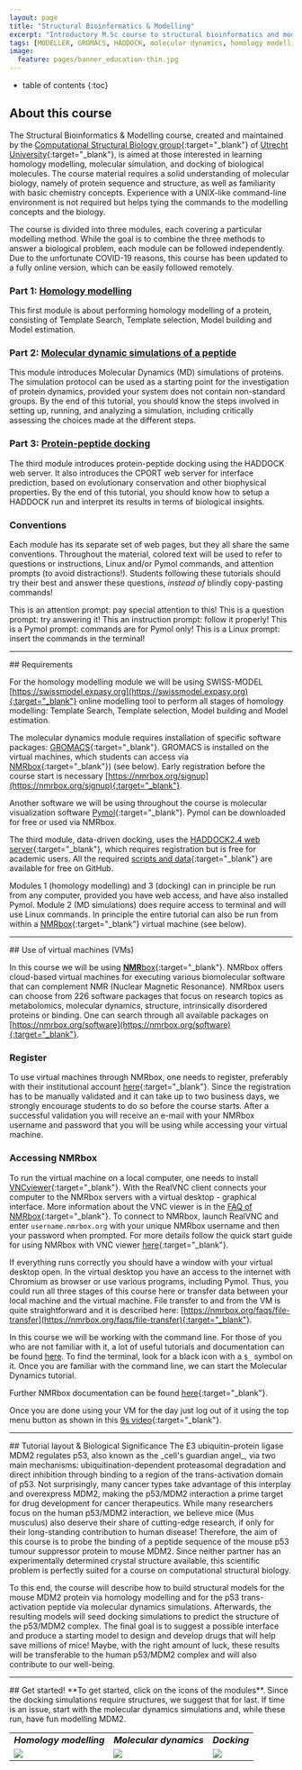 ```yaml
---
layout: page
title: "Structural Bioinformatics & Modelling"
excerpt: "Introductory M.Sc course to structural bioinformatics and modelling"
tags: [MODELLER, GROMACS, HADDOCK, molecular dynamics, homology modelling, docking, p53, MDM2]
image:
  feature: pages/banner_education-thin.jpg
---
```


* table of contents
{:toc}


## About this course
The Structural Bioinformatics & Modelling course, created and maintained by the
[Computational Structural Biology group](https://bonvinlab.org){:target="_blank"} of
[Utrecht University](https://www.uu.nl){:target="_blank"}, is aimed
at those interested in learning homology modelling, molecular simulation, and docking of biological
molecules. The course material requires a solid understanding of molecular biology, namely of
protein sequence and structure, as well as familiarity with basic chemistry concepts. Experience
with a UNIX-like command-line environment is not required but helps tying the commands to the
modelling concepts and the biology.

The course is divided into three modules, each covering a particular modelling method. While the
goal is to combine the three methods to answer a biological problem, each module can be followed
independently. Due to the unfortunate COVID-19 reasons, this course has been updated to a fully online version, which can be easily followed remotely.


### Part 1: [Homology modelling](/education/molmod_online/modelling)
This first module is about performing homology modelling of a protein, consisting of Template Search, Template selection, Model building and Model estimation. 

### Part 2: [Molecular dynamic simulations of a peptide](/education/molmod_online/simulation)
This module introduces Molecular Dynamics (MD) simulations of proteins. The simulation protocol can be used as a starting point for the investigation of protein dynamics, provided your system does not contain non-standard groups. By the end of this tutorial, you should know the steps involved in setting up, running, and analyzing a simulation, including critically assessing the choices made at the different steps.

### Part 3: [Protein-peptide docking](/education/molmod_online/docking)
The third module introduces protein-peptide docking using the HADDOCK web server. It also introduces the CPORT web server for interface prediction, based on evolutionary conservation and other biophysical properties. 
By the end of this tutorial, you should know how to setup a HADDOCK run and interpret its results in terms of biological insights.


### Conventions
Each module has its separate set of web pages, but they all share the same conventions. Throughout
the material, colored text will be used to refer to questions or instructions, Linux and/or Pymol
commands, and attention prompts (to avoid distractions!). Students following these tutorials should
try their best and answer these questions, _instead of_ blindly copy-pasting commands!

<a class="prompt prompt-attention">This is an attention prompt: pay special attention to this!</a>
<a class="prompt prompt-question">This is a question prompt: try answering it!</a>
<a class="prompt prompt-info">This an instruction prompt: follow it properly!</a>
<a class="prompt prompt-pymol">This is a Pymol prompt: commands are for Pymol only!</a>
<a class="prompt prompt-cmd">This is a Linux prompt: insert the commands in the terminal!</a>


<hr>
## Requirements

For the homology modelling module we will be using SWISS-MODEL [https://swissmodel.expasy.org](https://swissmodel.expasy.org){:target="_blank"} online modelling tool to perform all stages of homology modelling: Template Search, Template selection, Model building and Model estimation.

The molecular dynamics module requires installation of specific software packages: [GROMACS](https://www.gromacs.org){:target="_blank"}. 
GROMACS is installed on the virtual machines, which students can access via [NMRbox](https://nmrbox.org){:target="_blank"}) (see below). 
Early registration before the course start is necessary [https://nmrbox.org/signup](https://nmrbox.org/signup){:target="_blank"}.

Another software we will be using throughout the course is molecular visualization software [Pymol](https://pymol.org/2/){:target="_blank"}. Pymol can be downloaded for free or used via NMRbox. 

The third module, data-driven docking, uses the [HADDOCK2.4 web server](https://wenmr.science.uu.nl/haddock2.4/){:target="_blank"}, which requires registration but is
free for academic users. All the required [scripts and data](https://github.com/haddocking/molmod-data){:target="_blank"} are available for free
on GitHub. 

Modules 1 (homology modelling) and 3 (docking) can in principle be run from any computer, provided you have web access, and have also installed Pymol.
Module 2 (MD simulations) does require access to terminal and will use Linux commands.
In principle the entire tutorial can also be run from within a [NMRbox](https://nmrbox.org){:target="_blank"} virtual machine (see below).


<hr>
## Use of virtual machines (VMs)

In this course we will be using [**NMR**box](https://nmrbox.org){:target="_blank"}. NMRbox offers cloud-based virtual machines for executing various biomolecular software that can complement NMR (Nuclear Magnetic Resonance). NMRbox users can choose from 226 software packages that focus on research topics as metabolomics, molecular dynamics, structure, intrinsically disordered proteins or binding. One can search through all available packages on [https://nmrbox.org/software](https://nmrbox.org/software){:target="_blank"}.

### Register 
To use virtual machines through NMRbox, one needs to register, preferably with their institutional account [here](https://nmrbox.org/signup){:target="_blank"}. Since the registration has to be manually validated and it can take up to two business days, we strongly encourage students to do so before the course starts. After a successful validation you will receive an e-mail with your NMRbox username and password that you will be using while accessing your virtual machine.

### Accessing NMRbox
To run the virtual machine on a local computer, one needs to install [VNCviewer](https://www.realvnc.com/en/connect/download/vnc/){:target="_blank"}. With the RealVNC client connects your computer to the NMRbox servers with a virtual desktop - graphical interface. More information about the VNC viewer is in the [FAQ of NMRbox](https://nmrbox.org/faqs/vnc-client){:target="_blank"}.
To connect to NMRbox, launch RealVNC and enter `username.nmrbox.org` with your unique NMRbox username and then your password when prompted. For more details follow the quick start guide for using NMRbox with VNC viewer [here](https://api.nmrbox.org/files/quick-start-osx.pdf){:target="_blank"}.


If everything runs correctly you should have a window with your virtual desktop open. In the virtual desktop you have an access to the internet with Chromium as browser or use various programs, including Pymol. Thus, you could run all three stages of this course here or transfer data between your local machine and the virtual machine. File transfer to and from the VM is quite straightforward and it is described here: [https://nmrbox.org/faqs/file-transfer](https://nmrbox.org/faqs/file-transfer){:target="_blank"}.

In this course we will be working with the command line. For those of you who are not familiar with it, a lot of useful tutorials and documentation can be found [here](https://nmrbox.org/faqs/terminal-help). To find the terminal, look for a black icon with a `$_` symbol on it. Once you are familiar with the command line, we can start the Molecular Dynamics tutorial. 

Further NMRbox documentation can be found [here](https://nmrbox.org/pages/documentation){:target="_blank"}.

Once you are done using your VM for the day just log out of it using the top menu button as shown in this [9s video](https://www.youtube.com/watch?v=fHRCij5WJmM&feature=youtu.be){:target="_blank"}.


<hr>
## Tutorial layout & Biological Significance
The E3 ubiquitin-protein ligase MDM2 regulates p53, also known as the _cell's guardian angel_, via
two main mechanisms: ubiquitination-dependent proteasomal degradation and direct inhibition through
binding to a region of the trans-activation domain of p53. Not surprisingly, many cancer types take
advantage of this interplay and overexpress MDM2, making the p53/MDM2 interaction a prime target
for drug development for cancer therapeutics. While many researchers focus on the human p53/MDM2
interaction, we believe mice (Mus musculus) also deserve their share of cutting-edge research, if
only for their long-standing contribution to human disease! Therefore, the aim of this course is to
probe the binding of a peptide sequence of the mouse p53 tumour suppressor protein to mouse MDM2.
Since neither partner has an experimentally determined crystal structure available, this scientific
problem is perfectly suited for a course on computational structural biology.

To this end, the course will describe how to build structural models for the mouse MDM2 protein via
homology modelling and for the p53 trans-activation peptide via molecular dynamics simulations.
Afterwards, the resulting models will seed docking simulations to predict the structure of the
p53/MDM2 complex. The final goal is to suggest a possible interface and produce a starting model to
design and develop drugs that will help save millions of mice! Maybe, with the right amount of
luck, these results will be transferable to the human p53/MDM2 complex and will also contribute to
our well-being.


<hr>
## Get started!
**To get started, click on the icons of the modules**. Since the docking simulations require
structures, we suggest that for last. If time is an issue, start with the molecular dynamics
simulations and, while these run, have fun modelling MDM2.

<table class="three-col-table">
  <tr>
    <td><center><i><b>Homology modelling</b></i></center></td>
    <td><center><i><b>Molecular dynamics</b></i></center></td>
    <td><center><i><b>Docking</b></i></center></td>
  </tr>
  <tr>
    <td>
      <a href="/education/molmod_online/modelling"
         alt="Structure prediction of the mouse MDM2 protein using SSWISS-MODEL"
         title="Structure prediction of the mouse MDM2 protein using SWISS-MODEL">
         <img src="/images/molmod/hm_protein.jpg" class="col-table">
      </a>
    </td>
    <td>
      <a href="/education/molmod_online/simulation"
         alt="Molecular dynamics simulation of a mouse p53 peptide fragment using GROMACS."
         title="Molecular dynamics simulation of a mouse p53 peptide fragment using GROMACS.">
         <img src="/images/molmod/md_ensemble.jpg" class="col-table">
      </a>
    </td>
    <td>
      <a href="/education/molmod_online/docking"
         alt="Data-driven structure prediction of the mouse MDM2/p53 protein-peptide complex using HADDOCK."
         title="Data-driven structure prediction of the mouse MDM2/p53 protein-peptide complex using HADDOCK.">
         <img src="/images/molmod/protein_cmplx.jpg" class="col-table">
      </a>
    </td>
  </tr>
</table>
